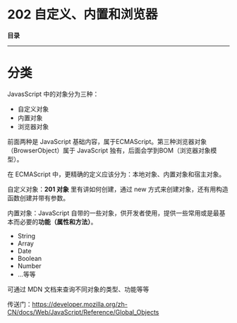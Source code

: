 # 202 自定义、内置和浏览器

**目录**



***

# 分类

JavasScript 中的对象分为三种：

* 自定义对象
* 内置对象
* 浏览器对象

前面两种是 JavaScript 基础内容，属于ECMAScript。第三种浏览器对象（BrowserObject）属于 JavaScript 独有，后面会学到BOM（浏览器对象模型）。

在 ECMAScript 中，更精确的定义应该分为：本地对象、内置对象和宿主对象。



自定义对象：**201 对象** 里有讲如何创建，通过 new 方式来创建对象，还有用构造函数创建并带有参数。

内置对象：JavaScript 自带的一些对象，供开发者使用，提供一些常用或是最基本而必要的**功能（属性和方法）**。

* String 
* Array
* Date
* Boolean
* Number
* ...等等



可通过 MDN 文档来查询不同对象的类型、功能等等

传送门：https://developer.mozilla.org/zh-CN/docs/Web/JavaScript/Reference/Global_Objects